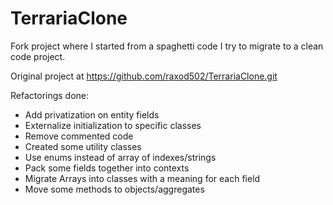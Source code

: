# TerrariaClone

Fork project where I started from a spaghetti code I try to migrate to a clean code project.

Original project at https://github.com/raxod502/TerrariaClone.git

Refactorings done:
* Add privatization on entity fields
* Externalize initialization to specific classes
* Remove commented code
* Created some utility classes
* Use enums instead of array of indexes/strings
* Pack some fields together into contexts
* Migrate Arrays into classes with a meaning for each field
* Move some methods to objects/aggregates

[terraria]: https://terraria.org/
